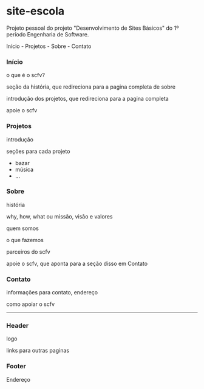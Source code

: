 # site-escola
Projeto pessoal do projeto "Desenvolvimento de Sites Básicos" do 1º período Engenharia de Software.

Início - Projetos - Sobre - Contato

### Início
o que é o scfv?

seção da história, que redireciona para a pagina completa de sobre

introdução dos projetos, que redireciona para a pagina completa

apoie o scfv

### Projetos
introdução

seções para cada projeto

- bazar
- música
- ...

### Sobre
história

why, how, what ou missão, visão e valores

quem somos

o que fazemos

parceiros do scfv

apoie o scfv, que aponta para a seção disso em Contato

### Contato
informações para contato, endereço

como apoiar o scfv


---

### Header
logo

links para outras paginas

### Footer
Endereço

